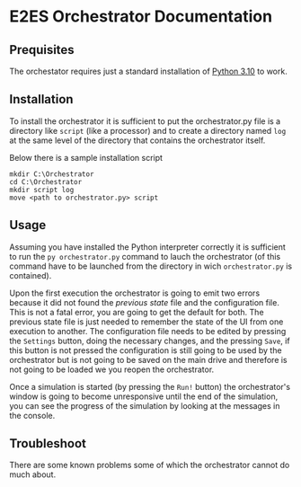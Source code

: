 # E2ES Orchestrator Documentation

## Prequisites

The orchestator requires just a standard installation of
[Python 3.10](https://www.python.org/downloads/release/python-3100/) to work.

## Installation

To install the orchestrator it is sufficient to put the orchestrator.py file is
a directory like `script` (like a processor) and to create a directory named
`log` at the same level of the directory that contains the orchestrator itself.

Below there is a sample installation script

```
mkdir C:\Orchestrator
cd C:\Orchestrator
mkdir script log
move <path to orchestrator.py> script
```

## Usage

Assuming you have installed the Python interpreter correctly it is sufficient
to run the `py orchestrator.py` command to lauch the orchestrator (of this
command have to be launched from the directory in wich `orchestrator.py` is
contained).

Upon the first execution the orchestrator is going to emit two errors because it
did not found the *previous state* file and the configuration file. This is not
a fatal error, you are going to get the default for both. The previous state
file is just needed to remember the state of the UI from one execution to
another. The configuration file needs to be edited by pressing the `Settings`
button, doing the necessary changes, and the pressing `Save`, if this button is
not pressed the configuration is still going to be used by the orchestrator but
is not going to be saved on the main drive and therefore is not going to be
loaded we you reopen the orchestrator.

Once a simulation is started (by pressing the `Run!` button) the
orchestrator's window is going to become unresponsive until the end of the
simulation, you can see the progress of the simulation by looking at the
messages in the console.

## Troubleshoot

There are some known problems some of which the orchestrator cannot do much
about.
